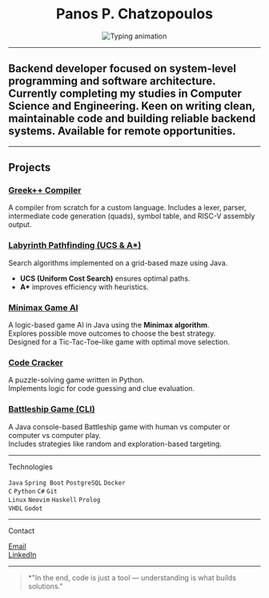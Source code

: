 <h1 align="center">Panos P. Chatzopoulos</h1><p align="center">
  <img src="https://readme-typing-svg.demolab.com?font=Fira+Code&size=20&duration=3000&pause=100&center=true&vCenter=true&width=600&lines=Computer+Science+and+Engineering;University+of+Ioannina;Backend+Developer;Clean+Code+Enthusiast;Always+Learning+Something+New" alt="Typing animation" />
</p>

---

<h2 align="left">Backend developer focused on system-level programming and software architecture.  
Currently completing my studies in Computer Science and Engineering.  
Keen on writing clean, maintainable code and building reliable backend systems.  
Available for remote opportunities.</h2>

---

##  Projects

###  [Greek++ Compiler](https://github.com/panosxtz/greekplusplus-compiler)
A compiler from scratch for a custom language. Includes a lexer, parser, intermediate code generation (quads), symbol table, and RISC-V assembly output.

###  [Labyrinth Pathfinding (UCS & A*)](https://github.com/panosxtz/labyrinth-search)
Search algorithms implemented on a grid-based maze using Java.  
- **UCS (Uniform Cost Search)** ensures optimal paths.  
- **A\*** improves efficiency with heuristics.

###  [Minimax Game AI](https://github.com/panosxtz/minimax-game)
A logic-based game AI in Java using the **Minimax algorithm**.  
Explores possible move outcomes to choose the best strategy.  
Designed for a Tic-Tac-Toe–like game with optimal move selection.

###  [Code Cracker](https://github.com/panosxtz/code-cracker)
A puzzle-solving game written in Python.  
Implements logic for code guessing and clue evaluation.

###  [Battleship Game (CLI)](https://github.com/panosxtz/battleship-java)
A Java console-based Battleship game with human vs computer or computer vs computer play.  
Includes strategies like random and exploration-based targeting.

---

Technologies

`Java`    `Spring Boot`    `PostgreSQL`    `Docker`  
`C`       `Python`         `C#`            `Git`  
`Linux`   `Neovim`         `Haskell`       `Prolog`  
`VHDL`    `Godot`

---

Contact

<p>
  <a href="mailto:panospxtz@gmail.com">Email</a><br>
  <a href="https://www.linkedin.com/in/panosxtz">LinkedIn</a>
</p>

---

> *"In the end, code is just a tool — understanding is what builds solutions."
